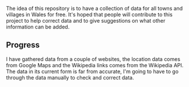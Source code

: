 The idea of this repository is to have a collection of data for all towns and villages in Wales for free. It's hoped that people will contribute to this project to help correct data and to give suggestions on what other information can be added.

Progress
--------
I have gathered data from a couple of websites, the location data comes from Google Maps and the Wikipedia links comes from the Wikipedia API. The data in its current form is far from accurate, I'm going to have to go through the data manually to check and correct data.